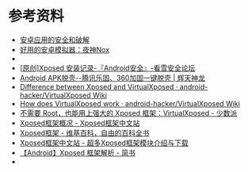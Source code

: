 # 参考资料

* [安卓应用的安全和破解](https://book.crifan.org/books/android_app_security_crack/website/)
* [好用的安卓模拟器：夜神Nox](https://book.crifan.org/books/good_android_emulator_nox/website/)
* 
* [\[原创\]Xposed 安装记录-『Android安全』-看雪安全论坛](https://bbs.pediy.com/thread-224465.htm)
* [Android APK脱壳--腾讯乐固、360加固一键脱壳 | 辉天神龙](https://xucanhui.com/2018/09/27/android-apk-shelling/)
* [Difference between Xposed and VirtualXposed · android-hacker/VirtualXposed Wiki](https://github.com/android-hacker/VirtualXposed/wiki/Difference-between-Xposed-and-VirtualXposed)
* [How does VirtualXposed work · android-hacker/VirtualXposed Wiki](https://github.com/android-hacker/VirtualXposed/wiki/How-does-VirtualXposed-work)
* [不需要 Root，也能用上强大的 Xposed 框架：VirtualXposed - 少数派](https://sspai.com/post/44447)
* [Xposed框架概况 - Xposed框架中文站](https://xposed.appkg.com/category/xposed)
* [Xposed框架 - 维基百科，自由的百科全书](https://zh.wikipedia.org/zh-hans/Xposed框架)
* [Xposed框架中文站 - 超多Xposed框架模块介绍与下载](https://xposed.appkg.com)
* [【Android】Xposed 框架解析 - 简书](https://www.jianshu.com/p/2b8343c774df)
* 